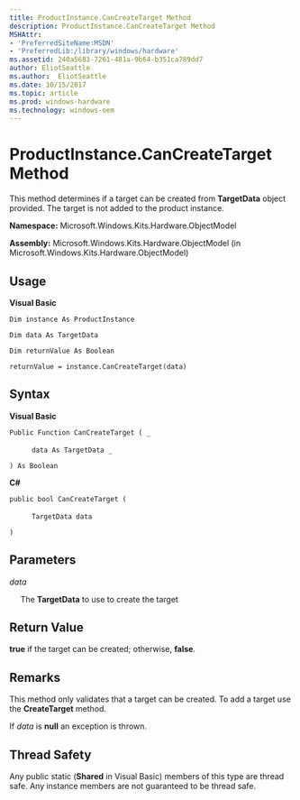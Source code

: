 ```yaml
---
title: ProductInstance.CanCreateTarget Method
description: ProductInstance.CanCreateTarget Method
MSHAttr:
- 'PreferredSiteName:MSDN'
- 'PreferredLib:/library/windows/hardware'
ms.assetid: 240a5683-7261-481a-9b64-b351ca789dd7
author: EliotSeattle
ms.author:  EliotSeattle
ms.date: 10/15/2017
ms.topic: article
ms.prod: windows-hardware
ms.technology: windows-oem
---
```


# ProductInstance.CanCreateTarget Method


This method determines if a target can be created from **TargetData** object provided. The target is not added to the product instance.

**Namespace:** Microsoft.Windows.Kits.Hardware.ObjectModel

**Assembly:** Microsoft.Windows.Kits.Hardware.ObjectModel (in Microsoft.Windows.Kits.Hardware.ObjectModel)

## <span id="Usage"></span><span id="usage"></span><span id="USAGE"></span>Usage


**Visual Basic**

`Dim instance As ProductInstance`

`Dim data As TargetData`

`Dim returnValue As Boolean`

`returnValue = instance.CanCreateTarget(data)`

## <span id="Syntax"></span><span id="syntax"></span><span id="SYNTAX"></span>Syntax


**Visual Basic**

`Public Function CanCreateTarget ( _`

          `data As TargetData _`

`) As Boolean`

**C#**

`public bool CanCreateTarget (`

          `TargetData data`

`)`

## <span id="Parameters"></span><span id="parameters"></span><span id="PARAMETERS"></span>Parameters


*data*

     The **TargetData** to use to create the target

## <span id="Return_Value"></span><span id="return_value"></span><span id="RETURN_VALUE"></span>Return Value


**true** if the target can be created; otherwise, **false**.

## <span id="Remarks"></span><span id="remarks"></span><span id="REMARKS"></span>Remarks


This method only validates that a target can be created. To add a target use the **CreateTarget** method.

If *data* is **null** an exception is thrown.

## <span id="Thread_Safety"></span><span id="thread_safety"></span><span id="THREAD_SAFETY"></span>Thread Safety


Any public static (**Shared** in Visual Basic) members of this type are thread safe. Any instance members are not guaranteed to be thread safe.

 

 






